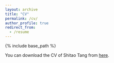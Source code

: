 ```yaml
---
layout: archive
title: "CV"
permalink: /cv/
author_profile: true
redirect_from:
  - /resume
---
```


{% include base_path %}

You can download the CV of Shitao Tang from [here](../files/tst_cv.pdf).
